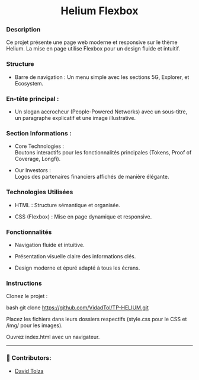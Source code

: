 <div align="center">
  <h1>Helium Flexbox</h1>
</div>

### Description

Ce projet présente une page web moderne et responsive sur le thème Helium. La mise en page utilise Flexbox pour un design fluide et intuitif.

### Structure

- Barre de navigation : Un menu simple avec les sections 5G, Explorer, et Ecosystem.

### En-tête principal :

- Un slogan accrocheur (People-Powered Networks) avec un sous-titre, un paragraphe explicatif et une image illustrative.

### Section Informations :

- Core Technologies :  
  Boutons interactifs pour les fonctionnalités principales (Tokens, Proof of Coverage, Longfi).

- Our Investors :  
  Logos des partenaires financiers affichés de manière élégante.

### Technologies Utilisées

- HTML : Structure sémantique et organisée.

- CSS (Flexbox) : Mise en page dynamique et responsive.

### Fonctionnalités

- Navigation fluide et intuitive.

- Présentation visuelle claire des informations clés.

- Design moderne et épuré adapté à tous les écrans.

### Instructions

Clonez le projet :

bash
git clone https://github.com/VidadTol/TP-HELIUM.git

Placez les fichiers dans leurs dossiers respectifs (style.css pour le CSS et /img/ pour les images).

Ouvrez index.html avec un navigateur.

---

### 👤 Contributors:

- [David Tolza](https://github.com/VidadTol)
